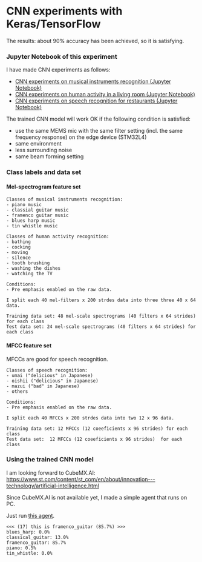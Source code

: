 # CNN experiments with Keras/TensorFlow

The results: about 90% accuracy has been achieved, so it is satisfying.

### Jupyter Notebook of this experiment

I have made CNN experiments as follows:

- [CNN experiments on musical instruments recognition (Jupyter Notebook)](./CNN_for_AED.ipynb)
- [CNN experiments on human activity in a living room (Jupyter Notebook)](./CNN_for_AED_living_room.ipynb)
- [CNN experiments on speech recognition for restaurants (Jupyter Notebook)](./CNN_for_AED_restaurant.ipynb)

The trained CNN model will work OK if the following condition is satisfied:
- use the same MEMS mic with the same filter setting (incl. the same frequency response) on the edge device (STM32L4)
- same environment
- less surrounding noise
- same beam forming setting

### Class labels and data set

#### Mel-spectrogram feature set

```
Classes of musical instruments recognition:
- piano music
- classial guitar music
- framenco guitar music
- blues harp music
- tin whistle music

Classes of human activity recognition:
- bathing
- cocking
- moving
- silence
- tooth brushing
- washing the dishes
- watching the TV

Conditions:
- Pre emphasis enabled on the raw data.

I split each 40 mel-filters x 200 strdes data into three three 40 x 64 data.

Training data set: 48 mel-scale spectrograms (40 filters x 64 strides) for each class
Test data set: 24 mel-scale spectrograms (40 filters x 64 strides) for each class
```
#### MFCC feature set

MFCCs are good for speech recognition.

```
Classes of speech recognition:
- umai ("delicious" in Japanese)
- oishii ("delicious" in Japanese)
- mazui ("bad" in Japanese)
- others

Conditions:
- Pre emphasis enabled on the raw data.

I split each 40 MFCCs x 200 strdes data into two 12 x 96 data.

Training data set: 12 MFCCs (12 coeeficients x 96 strides) for each class
Test data set:  12 MFCCs (12 coeeficients x 96 strides)  for each class
```

### Using the trained CNN model

I am looking forward to CubeMX.AI: https://www.st.com/content/st_com/en/about/innovation---technology/artificial-intelligence.html

Since CubeMX.AI is not available yet, I made a simple agent that runs on PC.

Just run [this agent](./agent.py).

```
<<< (17) this is framenco_guitar (85.7%) >>>
blues_harp: 0.0%
classical_guitar: 13.0%
framenco_guitar: 85.7%
piano: 0.5%
tin_whistle: 0.0%
```

